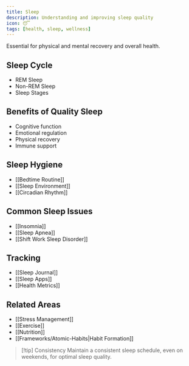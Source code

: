 ```yaml
---
title: Sleep
description: Understanding and improving sleep quality
icon: 😴
tags: [health, sleep, wellness]
---
```



Essential for physical and mental recovery and overall health.

## Sleep Cycle
- REM Sleep
- Non-REM Sleep
- Sleep Stages

## Benefits of Quality Sleep
- Cognitive function
- Emotional regulation
- Physical recovery
- Immune support

## Sleep Hygiene
- [[Bedtime Routine]]
- [[Sleep Environment]]
- [[Circadian Rhythm]]

## Common Sleep Issues
- [[Insomnia]]
- [[Sleep Apnea]]
- [[Shift Work Sleep Disorder]]

## Tracking
- [[Sleep Journal]]
- [[Sleep Apps]]
- [[Health Metrics]]

## Related Areas
- [[Stress Management]]
- [[Exercise]]
- [[Nutrition]]
- [[Frameworks/Atomic-Habits|Habit Formation]]

> [!tip] Consistency
> Maintain a consistent sleep schedule, even on weekends, for optimal sleep quality.